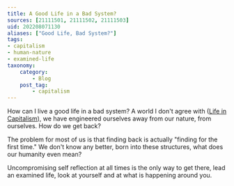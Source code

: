 ```yaml
---
title: A Good Life in a Bad System?
sources: [21111501, 21111502, 21111503]
uid: 202208071130
aliases: ["Good Life, Bad System?"]
tags: 
- capitalism
- human-nature
- examined-life
taxonomy:
    category:
        - Blog
    post_tag:
        - capitalism
---
```


How can I live a good life in a bad system? A world I don't agree with ([Life in Capitalism](./capitalism-and-your-life.md)), we have engineered ourselves away from our nature, from ourselves. How do we get back?

The problem for most of us is that finding back is actually "finding for the first time." We don't know any better, born into these structures, what does our humanity even mean?

Uncompromising self reflection at all times is the only way to get there, lead an examined life, look at yourself and at what is happening around you.